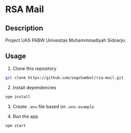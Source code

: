# RSA Mail

## Description
Project UAS PABW Univesitas Muhammmadiyah Sidoarjo.


## Usage

1. Clone this repository
```bash
git clone https://github.com/segoSambel/rsa-mail.git
```

2. Install dependencies
```bash
npm install
```

3. Create `.env` file based on `.env.example`


4. Run the app
```bash
npm start
```